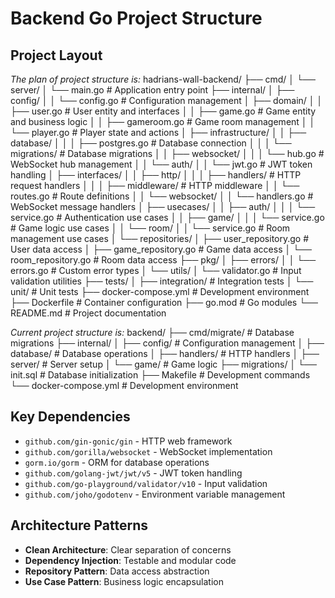 # Backend Go Project Structure

## Project Layout

*The plan of project structure is:*
hadrians-wall-backend/
├── cmd/
│ └── server/
│ └── main.go # Application entry point
├── internal/
│ ├── config/
│ │ └── config.go # Configuration management
│ ├── domain/
│ │ ├── user.go # User entity and interfaces
│ │ ├── game.go # Game entity and business logic
│ │ ├── gameroom.go # Game room management
│ │ └── player.go # Player state and actions
│ ├── infrastructure/
│ │ ├── database/
│ │ │ ├── postgres.go # Database connection
│ │ │ └── migrations/ # Database migrations
│ │ ├── websocket/
│ │ │ └── hub.go # WebSocket hub management
│ │ └── auth/
│ │ └── jwt.go # JWT token handling
│ ├── interfaces/
│ │ ├── http/
│ │ │ ├── handlers/ # HTTP request handlers
│ │ │ ├── middleware/ # HTTP middleware
│ │ └── routes.go # Route definitions
│ │ └── websocket/
│ │ └── handlers.go # WebSocket message handlers
│ ├── usecases/
│ │ ├── auth/
│ │ │ └── service.go # Authentication use cases
│ │ ├── game/
│ │ │ └── service.go # Game logic use cases
│ │ └── room/
│ │ └── service.go # Room management use cases
│ └── repositories/
│ ├── user_repository.go # User data access
│ ├── game_repository.go # Game data access
│ └── room_repository.go # Room data access
├── pkg/
│ ├── errors/
│ │ └── errors.go # Custom error types
│ └── utils/
│ └── validator.go # Input validation utilities
├── tests/
│ ├── integration/ # Integration tests
│ └── unit/ # Unit tests
├── docker-compose.yml # Development environment
├── Dockerfile # Container configuration
├── go.mod # Go modules
└── README.md # Project documentation

*Current project structure is:*
backend/
├── cmd/migrate/ # Database migrations
├── internal/
│ ├── config/ # Configuration management
│ ├── database/ # Database operations
│ ├── handlers/ # HTTP handlers
│ ├── server/ # Server setup
│ └── game/ # Game logic
├── migrations/
│ └── init.sql # Database initialization
├── Makefile # Development commands
└── docker-compose.yml # Development environment

## Key Dependencies

- `github.com/gin-gonic/gin` - HTTP web framework
- `github.com/gorilla/websocket` - WebSocket implementation
- `gorm.io/gorm` - ORM for database operations
- `github.com/golang-jwt/jwt/v5` - JWT token handling
- `github.com/go-playground/validator/v10` - Input validation
- `github.com/joho/godotenv` - Environment variable management

## Architecture Patterns

- **Clean Architecture**: Clear separation of concerns
- **Dependency Injection**: Testable and modular code
- **Repository Pattern**: Data access abstraction
- **Use Case Pattern**: Business logic encapsulation